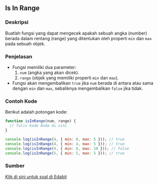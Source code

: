 ## Is In Range

### Deskripsi

Buatlah fungsi yang dapat mengecek apakah sebuah angka (number) berada dalam rentang (range) yang ditentukan oleh properti `min` dan `max` pada sebuah objek.

### Penjelasan

- Fungsi memiliki dua parameter:
  1. `num` (angka yang akan dicek).
  2. `range` (objek yang memiliki properti `min` dan `max`).
- Fungsi akan mengembalikan `true` jika `num` berada di antara atau sama dengan `min` dan `max`, sebaliknya mengembalikan `false` jika tidak.

### Contoh Kode

Berikut adalah potongan kode:

```javascript
function isInRange(num, range) {
  // Tulis kode Anda di sini
}

console.log(isInRange(4, { min: 0, max: 5 })); // true
console.log(isInRange(4, { min: 4, max: 5 })); // true
console.log(isInRange(4, { min: 6, max: 10 })); // false
console.log(isInRange(5, { min: 5, max: 5 })); // true
```

### Sumber

[Klik di sini untuk soal di Edabit](https://edabit.com/challenge/Wp8uSyh2tfpdzR4CP)
